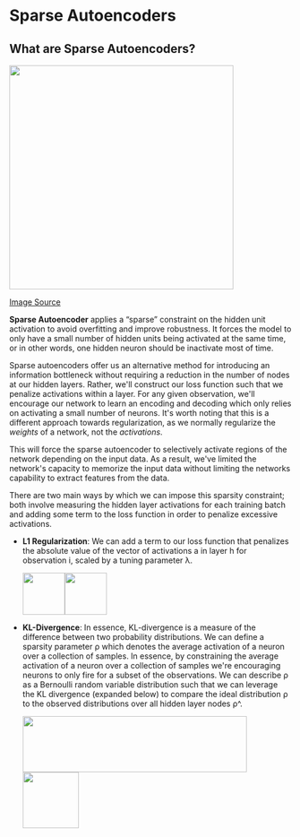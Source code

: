 # Sparse Autoencoders

## What are Sparse Autoencoders?

<img src="https://i.imgur.com/uCoai4y.png" width="400">

[Image Source](https://web.stanford.edu/class/cs294a/sparseAutoencoder.pdf)

**Sparse Autoencoder** applies a “sparse” constraint on the hidden unit activation to avoid overfitting and improve robustness. It forces the model to only have a small number of hidden units being activated at the same time, or in other words, one hidden neuron should be inactivate most of time.

Sparse autoencoders offer us an alternative method for introducing an information bottleneck without requiring a reduction in the number of nodes at our hidden layers. Rather, we'll construct our loss function such that we penalize activations within a layer. For any given observation, we'll encourage our network to learn an encoding and decoding which only relies on activating a small number of neurons. It's worth noting that this is a different approach towards regularization, as we normally regularize the *weights* of a network, not the *activations*.

This will force the sparse autoencoder to selectively activate regions of the network depending on the input data. As a result, we've limited the network's capacity to memorize the input data without limiting the networks capability to extract features from the data.

There are two main ways by which we can impose this sparsity constraint; both involve measuring the hidden layer activations for each training batch and adding some term to the loss function in order to penalize excessive activations.

* **L1 Regularization**: We can add a term to our loss function that penalizes the absolute value of the vector of activations a in layer h for observation i, scaled by a tuning parameter λ.

  <img src="https://i.imgur.com/8cca0kg.png" height="75"><img src="https://i.imgur.com/G7c1f0p.png" height="75">

* **KL-Divergence**: In essence, KL-divergence is a measure of the difference between two probability distributions. We can define a sparsity parameter ρ which denotes the average activation of a neuron over a collection of samples. In essence, by constraining the average activation of a neuron over a collection of samples we're encouraging neurons to only fire for a subset of the observations. We can describe ρ as a Bernoulli random variable distribution such that we can leverage the KL divergence (expanded below) to compare the ideal distribution ρ to the observed distributions over all hidden layer nodes ρ^.

  <img src="https://i.imgur.com/hZkL1OF.png" width="400" height="100"><img src="https://i.imgur.com/vqmscvv.png" height="100">
